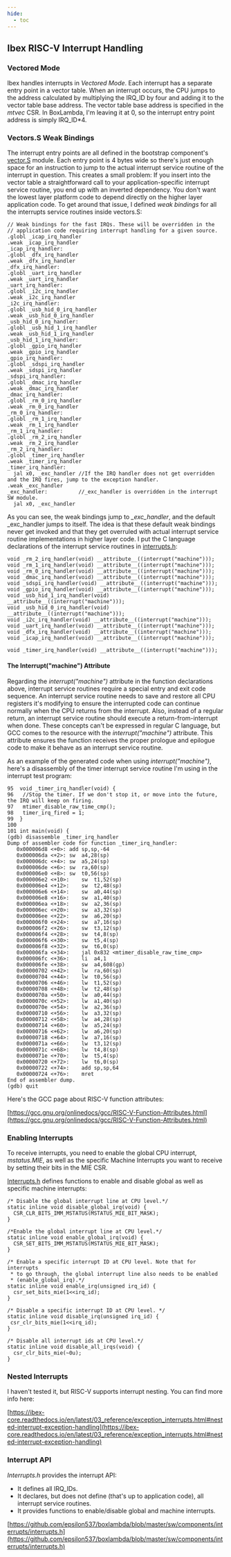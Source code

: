 ```yaml
---
hide:
  - toc
---
```


## Ibex RISC-V Interrupt Handling

### Vectored Mode

Ibex handles interrupts in *Vectored Mode*. Each interrupt has a separate entry point in a vector table. When an interrupt occurs, the CPU jumps to the address calculated by multiplying the IRQ_ID by four and adding it to the vector table base address. The vector table base address is specified in the *mtvec* CSR. In BoxLambda, I'm leaving it at 0, so the interrupt entry point address is simply IRQ_ID*4.

### Vectors.S Weak Bindings

The interrupt entry points are all defined in the bootstrap component's [vector.S](https://github.com/epsilon537/boxlambda/blob/master/sw/components/bootstrap/vectors.S) module. Each entry point is 4 bytes wide so there's just enough space for an instruction to jump to the actual interrupt service routine of the interrupt in question. This creates a small problem: If you insert into the vector table a straightforward call to your application-specific interrupt service routine, you end up with an inverted dependency. You don't want the lowest layer platform code to depend directly on the higher layer application code. To get around that issue, I defined *weak bindings* for all the interrupts service routines inside vectors.S:

```
// Weak bindings for the fast IRQs. These will be overridden in the
// application code requiring interrupt handling for a given source.
.globl _icap_irq_handler
.weak _icap_irq_handler
_icap_irq_handler:
.globl _dfx_irq_handler
.weak _dfx_irq_handler
_dfx_irq_handler:
.globl _uart_irq_handler
.weak _uart_irq_handler
_uart_irq_handler:
.globl _i2c_irq_handler
.weak _i2c_irq_handler
_i2c_irq_handler:
.globl _usb_hid_0_irq_handler
.weak _usb_hid_0_irq_handler
_usb_hid_0_irq_handler:
.globl _usb_hid_1_irq_handler
.weak _usb_hid_1_irq_handler
_usb_hid_1_irq_handler:
.globl _gpio_irq_handler
.weak _gpio_irq_handler
_gpio_irq_handler:
.globl _sdspi_irq_handler
.weak _sdspi_irq_handler
_sdspi_irq_handler:
.globl _dmac_irq_handler
.weak _dmac_irq_handler
_dmac_irq_handler:
.globl _rm_0_irq_handler
.weak _rm_0_irq_handler
_rm_0_irq_handler:
.globl _rm_1_irq_handler
.weak _rm_1_irq_handler
_rm_1_irq_handler:
.globl _rm_2_irq_handler
.weak _rm_2_irq_handler
_rm_2_irq_handler:
.globl _timer_irq_handler
.weak _timer_irq_handler
_timer_irq_handler:
  jal x0, _exc_handler //If the IRQ handler does not get overridden and the IRQ fires, jump to the exception handler.
.weak _exc_handler
_exc_handler:          //_exc_handler is overridden in the interrupt SW module.
  jal x0, _exc_handler
```

As you can see, the weak bindings jump to *_exc_handler*, and the default _exc_handler jumps to itself. The idea is that these default weak bindings never get invoked and that they get overruled with actual interrupt service routine implementations in higher layer code. I put the C language declarations of the interrupt service routines in [interrupts.h](https://github.com/epsilon537/boxlambda/blob/master/sw/components/interrupts/interrupts.h):

```
void _rm_2_irq_handler(void) __attribute__((interrupt("machine")));
void _rm_1_irq_handler(void) __attribute__((interrupt("machine")));
void _rm_0_irq_handler(void) __attribute__((interrupt("machine")));
void _dmac_irq_handler(void) __attribute__((interrupt("machine")));
void _sdspi_irq_handler(void) __attribute__((interrupt("machine")));
void _gpio_irq_handler(void) __attribute__((interrupt("machine")));
void _usb_hid_1_irq_handler(void) __attribute__((interrupt("machine")));
void _usb_hid_0_irq_handler(void) __attribute__((interrupt("machine")));
void _i2c_irq_handler(void) __attribute__((interrupt("machine")));
void _uart_irq_handler(void) __attribute__((interrupt("machine")));
void _dfx_irq_handler(void) __attribute__((interrupt("machine")));
void _icap_irq_handler(void) __attribute__((interrupt("machine")));

void _timer_irq_handler(void) __attribute__((interrupt("machine")));
```

#### The Interrupt("machine") Attribute

Regarding the *interrupt("machine")* attribute in the function declarations above, interrupt service routines require a special entry and exit code sequence. An interrupt service routine needs to save and restore all CPU registers it's modifying to ensure the interrupted code can continue normally when the CPU returns from the interrupt. Also, instead of a regular return, an interrupt service routine should execute a return-from-interrupt when done. These concepts can't be expressed in regular C language, but GCC comes to the resource with the *interrupt("machine")* attribute. This attribute ensures the function receives the proper prologue and epilogue code to make it behave as an interrupt service routine.

As an example of the generated code when using *interrupt("machine")*, here's a disassembly of the timer interrupt service routine I'm using in the interrupt test program:

```
95	void _timer_irq_handler(void) {
96	 //Stop the timer. If we don't stop it, or move into the future, the IRQ will keep on firing.
97	 mtimer_disable_raw_time_cmp();
98	 timer_irq_fired = 1;
99	}
100
101	int main(void) {
(gdb) disassemble _timer_irq_handler
Dump of assembler code for function _timer_irq_handler:
   0x000006d8 <+0>:	add	sp,sp,-64
   0x000006da <+2>:	sw	a4,28(sp)
   0x000006dc <+4>:	sw	a5,24(sp)
   0x000006de <+6>:	sw	ra,60(sp)
   0x000006e0 <+8>:	sw	t0,56(sp)
   0x000006e2 <+10>:	sw	t1,52(sp)
   0x000006e4 <+12>:	sw	t2,48(sp)
   0x000006e6 <+14>:	sw	a0,44(sp)
   0x000006e8 <+16>:	sw	a1,40(sp)
   0x000006ea <+18>:	sw	a2,36(sp)
   0x000006ec <+20>:	sw	a3,32(sp)
   0x000006ee <+22>:	sw	a6,20(sp)
   0x000006f0 <+24>:	sw	a7,16(sp)
   0x000006f2 <+26>:	sw	t3,12(sp)
   0x000006f4 <+28>:	sw	t4,8(sp)
   0x000006f6 <+30>:	sw	t5,4(sp)
   0x000006f8 <+32>:	sw	t6,0(sp)
   0x000006fa <+34>:	jal	0x832 <mtimer_disable_raw_time_cmp>
   0x000006fc <+36>:	li	a4,1
   0x000006fe <+38>:	sw	a4,608(gp)
   0x00000702 <+42>:	lw	ra,60(sp)
   0x00000704 <+44>:	lw	t0,56(sp)
   0x00000706 <+46>:	lw	t1,52(sp)
   0x00000708 <+48>:	lw	t2,48(sp)
   0x0000070a <+50>:	lw	a0,44(sp)
   0x0000070c <+52>:	lw	a1,40(sp)
   0x0000070e <+54>:	lw	a2,36(sp)
   0x00000710 <+56>:	lw	a3,32(sp)
   0x00000712 <+58>:	lw	a4,28(sp)
   0x00000714 <+60>:	lw	a5,24(sp)
   0x00000716 <+62>:	lw	a6,20(sp)
   0x00000718 <+64>:	lw	a7,16(sp)
   0x0000071a <+66>:	lw	t3,12(sp)
   0x0000071c <+68>:	lw	t4,8(sp)
   0x0000071e <+70>:	lw	t5,4(sp)
   0x00000720 <+72>:	lw	t6,0(sp)
   0x00000722 <+74>:	add	sp,sp,64
   0x00000724 <+76>:	mret
End of assembler dump.
(gdb) quit
```

Here's the GCC page about RISC-V function attributes:

[https://gcc.gnu.org/onlinedocs/gcc/RISC-V-Function-Attributes.html](https://gcc.gnu.org/onlinedocs/gcc/RISC-V-Function-Attributes.html)

### Enabling Interrupts

To receive interrupts, you need to enable the global CPU interrupt, *mstatus.MIE*, as well as the specific Machine Interrupts you want to receive by setting their bits in the MIE CSR.

[Interrupts.h](https://github.com/epsilon537/boxlambda/blob/master/sw/components/interrupts/interrupts.h) defines functions to enable and disable global as well as specific machine interrupts:

```
/* Disable the global interrupt line at CPU level.*/
static inline void disable_global_irq(void) {
  CSR_CLR_BITS_IMM_MSTATUS(MSTATUS_MIE_BIT_MASK);
}

/*Enable the global interrupt line at CPU level.*/
static inline void enable_global_irq(void) {
  CSR_SET_BITS_IMM_MSTATUS(MSTATUS_MIE_BIT_MASK);
}

/* Enable a specific interrupt ID at CPU level. Note that for interrupts
 * to go through, the global interrupt line also needs to be enabled
 * (enable_global_irq).*/
static inline void enable_irq(unsigned irq_id) {
  csr_set_bits_mie(1<<irq_id);
}

/* Disable a specific interrupt ID at CPU level. */
static inline void disable_irq(unsigned irq_id) {
 csr_clr_bits_mie(1<<irq_id);
}

/* Disable all interrupt ids at CPU level.*/
static inline void disable_all_irqs(void) {
  csr_clr_bits_mie(~0u);
}
```

### Nested Interrupts

I haven't tested it, but RISC-V supports interrupt nesting. You can find more info here:

[https://ibex-core.readthedocs.io/en/latest/03_reference/exception_interrupts.html#nested-interrupt-exception-handling](https://ibex-core.readthedocs.io/en/latest/03_reference/exception_interrupts.html#nested-interrupt-exception-handling)

### Interrupt API

*Interrupts.h* provides the interrupt API:

- It defines all IRQ_IDs.
- It declares, but does not define (that's up to application code), all interrupt service routines.
- It provides functions to enable/disable global and machine interrupts.

[https://github.com/epsilon537/boxlambda/blob/master/sw/components/interrupts/interrupts.h](https://github.com/epsilon537/boxlambda/blob/master/sw/components/interrupts/interrupts.h)

